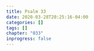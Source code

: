 ```yaml
---
title: Psalm 33
date: 2020-03-28T20:25:16-04:00
categories: []
tags: []
chapter: "033"
inprogress: false
---
```


